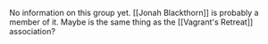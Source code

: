 No information on this group yet. [[Jonah Blackthorn]] is probably a member of it. Maybe is the same thing as the [[Vagrant's Retreat]] association?